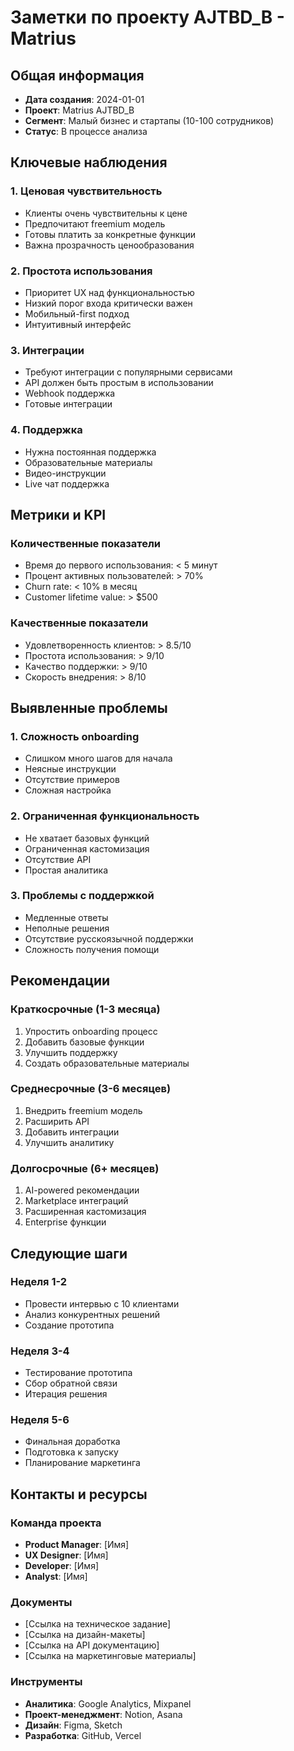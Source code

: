 # Заметки по проекту AJTBD_B - Matrius

## Общая информация
- **Дата создания**: 2024-01-01
- **Проект**: Matrius AJTBD_B
- **Сегмент**: Малый бизнес и стартапы (10-100 сотрудников)
- **Статус**: В процессе анализа

## Ключевые наблюдения

### 1. Ценовая чувствительность
- Клиенты очень чувствительны к цене
- Предпочитают freemium модель
- Готовы платить за конкретные функции
- Важна прозрачность ценообразования

### 2. Простота использования
- Приоритет UX над функциональностью
- Низкий порог входа критически важен
- Мобильный-first подход
- Интуитивный интерфейс

### 3. Интеграции
- Требуют интеграции с популярными сервисами
- API должен быть простым в использовании
- Webhook поддержка
- Готовые интеграции

### 4. Поддержка
- Нужна постоянная поддержка
- Образовательные материалы
- Видео-инструкции
- Live чат поддержка

## Метрики и KPI

### Количественные показатели
- Время до первого использования: < 5 минут
- Процент активных пользователей: > 70%
- Churn rate: < 10% в месяц
- Customer lifetime value: > $500

### Качественные показатели
- Удовлетворенность клиентов: > 8.5/10
- Простота использования: > 9/10
- Качество поддержки: > 9/10
- Скорость внедрения: > 8/10

## Выявленные проблемы

### 1. Сложность onboarding
- Слишком много шагов для начала
- Неясные инструкции
- Отсутствие примеров
- Сложная настройка

### 2. Ограниченная функциональность
- Не хватает базовых функций
- Ограниченная кастомизация
- Отсутствие API
- Простая аналитика

### 3. Проблемы с поддержкой
- Медленные ответы
- Неполные решения
- Отсутствие русскоязычной поддержки
- Сложность получения помощи

## Рекомендации

### Краткосрочные (1-3 месяца)
1. Упростить onboarding процесс
2. Добавить базовые функции
3. Улучшить поддержку
4. Создать образовательные материалы

### Среднесрочные (3-6 месяцев)
1. Внедрить freemium модель
2. Расширить API
3. Добавить интеграции
4. Улучшить аналитику

### Долгосрочные (6+ месяцев)
1. AI-powered рекомендации
2. Marketplace интеграций
3. Расширенная кастомизация
4. Enterprise функции

## Следующие шаги

### Неделя 1-2
- Провести интервью с 10 клиентами
- Анализ конкурентных решений
- Создание прототипа

### Неделя 3-4
- Тестирование прототипа
- Сбор обратной связи
- Итерация решения

### Неделя 5-6
- Финальная доработка
- Подготовка к запуску
- Планирование маркетинга

## Контакты и ресурсы

### Команда проекта
- **Product Manager**: [Имя]
- **UX Designer**: [Имя]
- **Developer**: [Имя]
- **Analyst**: [Имя]

### Документы
- [Ссылка на техническое задание]
- [Ссылка на дизайн-макеты]
- [Ссылка на API документацию]
- [Ссылка на маркетинговые материалы]

### Инструменты
- **Аналитика**: Google Analytics, Mixpanel
- **Проект-менеджмент**: Notion, Asana
- **Дизайн**: Figma, Sketch
- **Разработка**: GitHub, Vercel

